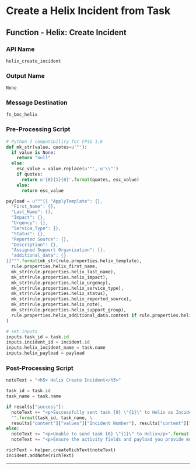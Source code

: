 <!--
    DO NOT MANUALLY EDIT THIS FILE
    THIS FILE IS AUTOMATICALLY GENERATED WITH resilient-sdk codegen
    Generated with resilient-sdk v49.0.4423
-->

# Create a Helix Incident from Task

## Function - Helix: Create Incident

### API Name
`helix_create_incident`

### Output Name
`None`

### Message Destination
`fn_bmc_helix`

### Pre-Processing Script
```python
# Python 2 compatibility for CP4S 1.6
def mk_str(value, quotes=u'"'):
  if value is None:
    return "null"
  else:
    esc_value = value.replace(u'"', u'\\"')
    if quotes:
      return u'{0}{1}{0}'.format(quotes, esc_value)
    else:
      return esc_value

payload = u"""{{ "ApplyTemplate": {},
  "First_Name": {},
  "Last_Name": {},
  "Impact": {},
  "Urgency": {},
  "Service_Type": {},
  "Status": {},
  "Reported Source": {},
  "Description": {},
  "Assigned Support Organization": {},
  "additional_data": {}
}}""".format(mk_str(rule.properties.helix_template),
  rule.properties.helix_first_name,
  mk_str(rule.properties.helix_last_name),
  mk_str(rule.properties.helix_impact),
  mk_str(rule.properties.helix_urgency),
  mk_str(rule.properties.helix_service_type),
  mk_str(rule.properties.helix_status),
  mk_str(rule.properties.helix_reported_source),
  mk_str(rule.properties.helix_note),
  mk_str(rule.properties.helix_support_group),
  rule.properties.helix_additional_data.content if rule.properties.helix_additional_data.content else "null"
)

# set inputs
inputs.task_id = task.id 
inputs.incident_id = incident.id
inputs.helix_incident_name = task.name
inputs.helix_payload = payload

```

### Post-Processing Script
```python
noteText = "<h5> Helix Create Incident</h5>"

task_id = task.id
task_name = task.name

if results["success"]:
  noteText += "<p>Successfully sent task {0} \"{1}\" to Helix as Incident Number {2} (UI name) and Request ID {3} (API name).</p>"\
  "".format(task_id, task_name, \
  results["content"]["values"]["Incident Number"], results["content"]["values"]["Request ID"])
else:
  noteText += "<p>Unable to send task {0} \"{1}\" to Helix</p>".format(task_id, task_name)
  noteText += "<p>Ensure the activity fields and payload you provide meet the minimum requirements in your system for incident creation and routing."

richText = helper.createRichText(noteText)
incident.addNote(richText)
```

---

